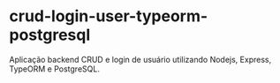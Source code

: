 # crud-login-user-typeorm-postgresql
Aplicação backend CRUD e login de usuário utilizando Nodejs, Express, TypeORM e PostgreSQL.
